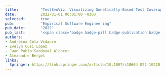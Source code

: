 ```yaml
---
title:          "TestEvoViz: Visualizing Genetically-Based Test Coverage Evolution"
date:           2022-01-01 00:01:00 -0300
selected:       true
pub:            "Empirical Software Engineering"
pub_date:       "2022"
pub_last:       '<span class="badge badge-pill badge-publication badge-primary">EMSE</span><span class="badge badge-pill badge-publication badge-info">WoS</span> <span class="badge badge-pill badge-publication badge-success">Q1</span>'
authors:
- Andreina Cota Vidaure
- Evelyn Cusi Lopez
- Juan Pablo Sandoval Alcocer
- Alexandre Bergel
links:
  Springer: https://link.springer.com/article/10.1007/s10664-022-10220-8
---
```

